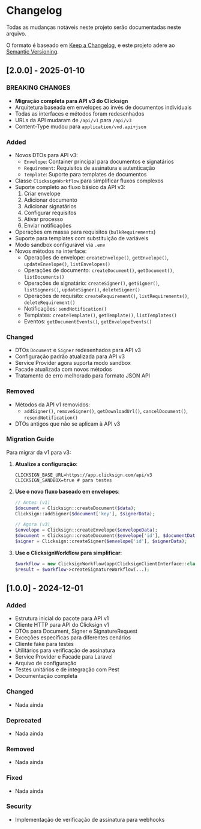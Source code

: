 # Changelog

Todas as mudanças notáveis neste projeto serão documentadas neste arquivo.

O formato é baseado em [Keep a Changelog](https://keepachangelog.com/en/1.0.0/),
e este projeto adere ao [Semantic Versioning](https://semver.org/spec/v2.0.0.html).

## [2.0.0] - 2025-01-10

### BREAKING CHANGES
- **Migração completa para API v3 do Clicksign**
- Arquitetura baseada em envelopes ao invés de documentos individuais
- Todas as interfaces e métodos foram redesenhados
- URLs da API mudaram de `/api/v1` para `/api/v3`
- Content-Type mudou para `application/vnd.api+json`

### Added
- Novos DTOs para API v3:
  - `Envelope`: Container principal para documentos e signatários
  - `Requirement`: Requisitos de assinatura e autenticação
  - `Template`: Suporte para templates de documentos
- Classe `ClicksignWorkflow` para simplificar fluxos complexos
- Suporte completo ao fluxo básico da API v3:
  1. Criar envelope
  2. Adicionar documento
  3. Adicionar signatários
  4. Configurar requisitos
  5. Ativar processo
  6. Enviar notificações
- Operações em massa para requisitos (`bulkRequirements`)
- Suporte para templates com substituição de variáveis
- Modo sandbox configurável via `.env`
- Novos métodos na interface:
  - Operações de envelope: `createEnvelope()`, `getEnvelope()`, `updateEnvelope()`, `listEnvelopes()`
  - Operações de documento: `createDocument()`, `getDocument()`, `listDocuments()`
  - Operações de signatário: `createSigner()`, `getSigner()`, `listSigners()`, `updateSigner()`, `deleteSigner()`
  - Operações de requisito: `createRequirement()`, `listRequirements()`, `deleteRequirement()`
  - Notificações: `sendNotification()`
  - Templates: `createTemplate()`, `getTemplate()`, `listTemplates()`
  - Eventos: `getDocumentEvents()`, `getEnvelopeEvents()`

### Changed
- DTOs `Document` e `Signer` redesenhados para API v3
- Configuração padrão atualizada para API v3
- Service Provider agora suporta modo sandbox
- Facade atualizada com novos métodos
- Tratamento de erro melhorado para formato JSON API

### Removed
- Métodos da API v1 removidos:
  - `addSigner()`, `removeSigner()`, `getDownloadUrl()`, `cancelDocument()`, `resendNotification()`
- DTOs antigos que não se aplicam à API v3

### Migration Guide
Para migrar da v1 para v3:

1. **Atualize a configuração**:
   ```env
   CLICKSIGN_BASE_URL=https://app.clicksign.com/api/v3
   CLICKSIGN_SANDBOX=true # para testes
   ```

2. **Use o novo fluxo baseado em envelopes**:
   ```php
   // Antes (v1)
   $document = Clicksign::createDocument($data);
   Clicksign::addSigner($document['key'], $signerData);
   
   // Agora (v3)
   $envelope = Clicksign::createEnvelope($envelopeData);
   $document = Clicksign::createDocument($envelope['id'], $documentData);
   $signer = Clicksign::createSigner($envelope['id'], $signerData);
   ```

3. **Use o ClicksignWorkflow para simplificar**:
   ```php
   $workflow = new ClicksignWorkflow(app(ClicksignClientInterface::class));
   $result = $workflow->createSignatureWorkflow(...);
   ```

## [1.0.0] - 2024-12-01

### Added
- Estrutura inicial do pacote para API v1
- Cliente HTTP para API do Clicksign v1
- DTOs para Document, Signer e SignatureRequest
- Exceções específicas para diferentes cenários
- Cliente fake para testes
- Utilitários para verificação de assinatura
- Service Provider e Facade para Laravel
- Arquivo de configuração
- Testes unitários e de integração com Pest
- Documentação completa

### Changed
- Nada ainda

### Deprecated
- Nada ainda

### Removed
- Nada ainda

### Fixed
- Nada ainda

### Security
- Implementação de verificação de assinatura para webhooks
